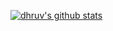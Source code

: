 




[![dhruv's github stats](https://github-readme-stats.vercel.app/api?username=animedhruv)](https://github.com/anuraghazra/github-readme-stats)
